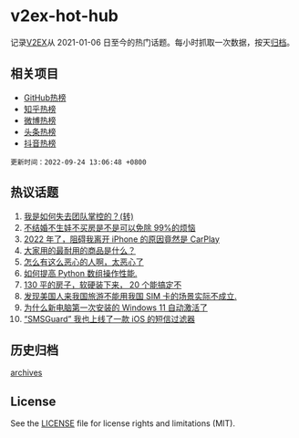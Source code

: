 # v2ex-hot-hub

 记录[V2EX](https://www.v2ex.com/)从 2021-01-06 日至今的热门话题。每小时抓取一次数据，按天[归档](archives)。
 
 ## 相关项目

- [GitHub热榜](https://github.com/lonnyzhang423/github-hot-hub)
- [知乎热榜](https://github.com/lonnyzhang423/zhihu-hot-hub)
- [微博热榜](https://github.com/lonnyzhang423/weibo-hot-hub)
- [头条热榜](https://github.com/lonnyzhang423/toutiao-hot-hub)
- [抖音热榜](https://github.com/lonnyzhang423/douyin-hot-hub)


 `更新时间：2022-09-24 13:06:48 +0800`

## 热议话题

1. [我是如何失去团队掌控的？(转)](https://www.v2ex.com/t/882400)
1. [不结婚不生娃不买房是不是可以免除 99%的烦恼](https://www.v2ex.com/t/882436)
1. [2022 年了，阻碍我离开 iPhone 的原因竟然是 CarPlay](https://www.v2ex.com/t/882430)
1. [大家用的最耐用的商品是什么？](https://www.v2ex.com/t/882563)
1. [怎么有这么恶心的人啊，太恶心了](https://www.v2ex.com/t/882570)
1. [如何提高 Python 数组操作性能.](https://www.v2ex.com/t/882441)
1. [130 平的房子，软硬装下来， 20 个能搞定不](https://www.v2ex.com/t/882395)
1. [发现美国人来我国旅游不能用我国 SIM 卡的场景实际不成立.](https://www.v2ex.com/t/882468)
1. [为什么新电脑第一次安装的 Windows 11 自动激活了](https://www.v2ex.com/t/882459)
1. [“SMSGuard” 我也上线了一款 iOS 的短信过滤器](https://www.v2ex.com/t/882564)

## 历史归档

[archives](archives)

## License

See the [LICENSE](LICENSE) file for license rights and limitations (MIT).
